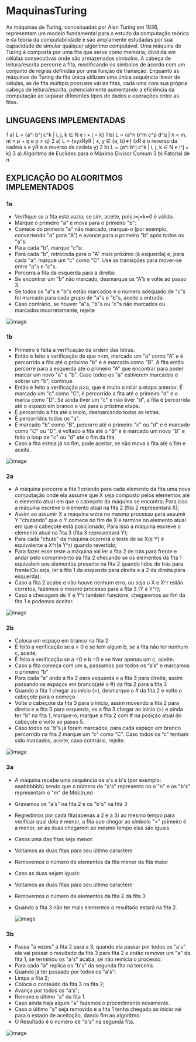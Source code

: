 # MaquinasTuring
 As máquinas de Turing, conceituadas por Alan Turing em 1936, representam um
modelo fundamental para o estudo da computação teórica e da teoria da computabilidade e
são amplamente estudadas por sua capacidade de simular qualquer algoritmo computável.
Uma máquina de Turing é composta por uma fita que serve como memória, dividida em
células consecutivas onde são armazenados símbolos. A cabeça de leitura/escrita percorre
a fita, modificando os símbolos de acordo com um conjunto de regras definidas por uma
função de transição. Enquanto as máquinas de Turing de fita única utilizam uma única
sequência linear de células, as de fita múltipla possuem várias fitas, cada uma com sua
própria cabeça de leitura/escrita, potencialmente aumentando a eficiência da computação
ao separar diferentes tipos de dados e operações entre as fitas.

## LINGUAGENS IMPLEMENTADAS 
1 a) L = {a^i b^j c^k | i, j, k ∈ N e i × j = k}
1 b) L = {a^n b^m c^p d^q | n < m, m̸ = p + q e p > q}
2 a) L = {xyxRyR | x, y ∈ {a, b}∗} (xR é o reverso da cadeia x e yR é o reverso da cadeia y)
2 b) L = {a^i b^j c^k | i, j, k ∈ N e i^j = k}
3 a) Algoritmo de Euclides para o Máximo Divisor Comum
3 b) Fatorial de n

## EXPLICAÇÃO DO ALGORITMOS IMPLEMENTADOS

### 1a
- Verifique se a fita está vazia; se sim, aceite, pois i=j=k=0 é válido.
- Marque o primeiro "a" e mova para o primeiro "b":
- Comece do primeiro "a" não marcado, marque-o (por exemplo, convertendo
"a" para "A") e avance para o primeiro "b" após todos os "a"s.
- Para cada "b", marque "c"s:
- Para cada "b", retroceda para o "A" mais próximo (à esquerda) e, para cada
"a", marque um "c" como "C". Use as transições para mover-se entre "a"s e
"c"s.
- Percorra a fita da esquerda para a direita:
- Se encontrar um "b" não marcado, desmarque os “A”s e volte ao passo 3.
- Se todos os "a"s e "b"s estão marcados e o número adequado de "c"s foi
marcado para cada grupo de "a"s e "b"s, aceite a entrada.
- Caso contrário, se houver "a"s, "b"s ou "c"s não marcados ou marcados
incorretamente, rejeite

![image](https://github.com/user-attachments/assets/18b70f1d-0813-4735-98a7-2f75583b5d0d)

### 1b
- Primeiro é feita a verificação da ordem das letras.
- Então é feito a verificação de que n<m, marcado um "a" como "A" e é
percorrido a fita até o próximo "b" e é marcado como "B". A fita então
percorre para a esquerda até o primeiro "A" que encontrar para poder marcar
um novo "a" e "b". Caso todos os "a" estiverem marcados e sobrar um "b",
continue.
- Então é feito a verificação p>q, que é muito similar a etapa anterior. É
marcado um "c" como "C", é percorrido a fita até o primeiro "d" e o marca
como "D". Se ainda tiver um "c" e não tiver "d", a fita é percorrida até o
espaço em branco e vai para a próxima etapa.
- É percorrido a fita até o início, desmarcando todas as letras.
- É percorridos todos os "a".
- É marcado "b" como "B", percorre até o primeiro "c" ou "d" e é marcado como
"C" ou "D", é voltado a fita até o "B" e é marcado um novo "B" e feito o loop
de "c" ou "d" até o fim da fita.
- Caso a fita esteja já no fim, pode aceitar, se não mova a fita até o fim e
aceite.

![image](https://github.com/user-attachments/assets/a79634fc-fceb-4353-a254-b433603410f2)

### 2a
- A máquina percorre a fita 1 criando para cada elemento da fita uma nova
computação onde ela assume que X seja composto pelos elementos até o elemento atual
em que o cabeçote da máquina se encontra; Para isso a máquina escreve o elemento atual
na fita 2 (fita 2 representará X);
- Assim ao assumir X a máquina entra no mesmo processo para assumir Y
"chutando" que o Y comece no fim de X e termine no elemento atual em que o cabeçote
está posicionado; Para isso a máquina escreve o elemento atual na fita 3 (fita 3
representará Y);
- Para cada "chute" da máquina ocorrerá o teste de se X(e Y) é equivalente a X^r(e
Y^r) quando revertido;
- Para fazer esse teste a máquina vai ler a fita 2 de trás para frente e andar pelo
comprimento da fita 2 checando se os elementos da fita 1 equivalem aos elementos
presente na fita 2 quando lidos de trás para frente(Ou seja, ler a fita 1 da esquerda para
direita e a 2 da direita para esquerda);
- Caso a fita 2 acabe e não houve nenhum erro, ou seja o X e X^r estão corretos,
fazemos o mesmo processo para a fita 3 (Y e Y^r);
- Caso a checagem de Y e Y^r também funcione, chegaremos ao fim da fita 1 e
podemos aceitar.

![image](https://github.com/user-attachments/assets/29d226c6-9b07-45b5-8342-500645bb1348)

### 2b
- Coloca um espaço em branco na fita 2
- É feito a verificação se a = 0 e se tem algum b, se a fita não ter nenhum c, aceite;
- É feito a verificação se a =0 e b =0 e se tiver apenas um c, aceite.
- Caso a fita começa com um a, passamos por todos os “a’s” e marcamos o primeiro
“b”
- Para cada “a” ande a fta 2 para esquerda e a fita 3 para direita, assim passando os
espaços em branco(até o #) da fita 2 para a fita 3
- Quando a fita 1 chegar ao início (>), desmarque o # da fita 2 e volte o cabeçote
para o começo
- Volte o cabeçote da fita 3 para o início, assim movendo a fita 2 para direita e a fita
3 para esquerda, se a fita 3 chegar ao início (>) e ainda ter “b” na fita 1, marque-o, marque a
fita 2 com # na posição atual do cabeçote e volte ao passo 5.
- Caso todos os “b”s já foram marcados, para cada espaço em branco percorrido na
fita 2 marque um “c” como “C”. Caso todos os “c” tenham sido marcados, aceite, caso
contrário, rejeite.

![image](https://github.com/user-attachments/assets/3bd94031-1665-46cf-8d7a-d495d8822975)

### 3a
- A máquina recebe uma sequência de a's e b's (por exemplo: aaabbbbbb) sendo
que o número de "a's" representa no o "n" e os "b's" representam o "m" de Mdc(n,m)
- Gravamos os "a's" na fita 2 e os "b's" na fita 3
- Regredimos por cada fita(apenas a 2 e a 3) ao mesmo tempo para verificar qual
dela é menor, a fita que chegar ao símbolo ">" primeiro é a menor, se as duas
chegarem ao mesmo tempo elas são iguais
- Casos uma das fitas seja menor:
- Voltamos as duas fitas para seu último caractere
- Removemos o número de elementos da fita menor da fita maior
- Caso as duas sejam iguais:
- Voltamos as duas fitas para seu último caractere
- Removemos o número de elementos da fita 2 da fita 3
- Quando a fita 3 não ter mais elementos o resultado estará na fita 2.

  ![image](https://github.com/user-attachments/assets/1fbc75d4-bcda-4888-b95c-32bc8bc989e3)

### 3b
- Passa "a vezes" a fita 2 para a 3, quando ela passar por todos os "a's" ela vai passar
o resultado da fita 3 para fita 2 e então remover um "a" da fita 1, se terminou os "a's"
acaba, se não reinicia o processo.
- Para cada "a" replica os "b's" da segunda fita na terceira.
- Quando já ter passado por todos os "a's":
- Limpa a fita 2;
- Coloca o conteúdo da fita 3 na fita 2;
- Avança por todos os "a's";
- Remove o último "a" da fita 1.
- Caso ainda haja algum "a" fazemos o procedimento novamente.
- Caso o último "a" seja removido e a fita 1 tenha chegado ao início vai para o estado
de aceitação, dando fim ao algoritmo.
- O Resultado é o número de "b's" na segunda fita.

![image](https://github.com/user-attachments/assets/9afbb74e-5a77-42e0-8777-184d6c4479df)
